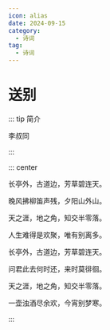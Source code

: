```yaml
---
icon: alias
date: 2024-09-15
category:
  - 诗词
tag:
  - 诗词
---
```


# 送别

<!-- more -->


::: tip 简介

李叔同

:::


::: center 

长亭外，古道边，芳草碧连天。

晚风拂柳笛声残，夕阳山外山。

天之涯，地之角，知交半零落。

人生难得是欢聚，唯有别离多。

长亭外，古道边，芳草碧连天。

问君此去何时还，来时莫徘徊。

天之涯，地之角，知交半零落。

一壶浊酒尽余欢，今宵别梦寒。

:::